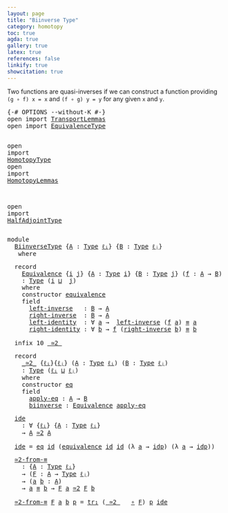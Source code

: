 ```yaml
---
layout: page
title: "Biinverse Type"
category: homotopy
toc: true
agda: true
gallery: true
latex: true
references: false
linkify: true
showcitation: true
---
```


Two functions are quasi-inverses if we can construct a function providing
`(g ∘ f) x = x` and `(f ∘ g) y = y` for any given `x` and `y`.

<div class="hide" >
<pre class="Agda">
<a id="345" class="Symbol">{-#</a> <a id="349" class="Keyword">OPTIONS</a> <a id="357" class="Pragma">--without-K</a> <a id="369" class="Symbol">#-}</a>
<a id="373" class="Keyword">open</a> <a id="378" class="Keyword">import</a> <a id="385" href="TransportLemmas.html" class="Module">TransportLemmas</a>
<a id="401" class="Keyword">open</a> <a id="406" class="Keyword">import</a> <a id="413" href="EquivalenceType.html" class="Module">EquivalenceType</a>

<a id="430" class="Keyword">open</a> <a id="435" class="Keyword">import</a> <a id="442" href="HomotopyType.html" class="Module">HomotopyType</a>
<a id="455" class="Keyword">open</a> <a id="460" class="Keyword">import</a> <a id="467" href="HomotopyLemmas.html" class="Module">HomotopyLemmas</a>


<a id="484" class="Keyword">open</a> <a id="489" class="Keyword">import</a> <a id="496" href="HalfAdjointType.html" class="Module">HalfAdjointType</a>
</pre>
</div>

<pre class="Agda">
<a id="544" class="Keyword">module</a>
  <a id="553" href="BiinverseType.html" class="Module">BiinverseType</a> <a id="567" class="Symbol">{</a><a id="568" href="BiinverseType.html#568" class="Bound">A</a> <a id="570" class="Symbol">:</a> <a id="572" href="Intro.html#1813" class="Function">Type</a> <a id="577" href="Intro.html#2255" class="Generalizable">ℓᵢ</a><a id="579" class="Symbol">}</a> <a id="581" class="Symbol">{</a><a id="582" href="BiinverseType.html#582" class="Bound">B</a> <a id="584" class="Symbol">:</a> <a id="586" href="Intro.html#1813" class="Function">Type</a> <a id="591" href="Intro.html#2258" class="Generalizable">ℓⱼ</a><a id="593" class="Symbol">}</a>
   <a id="598" class="Keyword">where</a>
</pre>

<pre class="Agda">
  <a id="631" class="Keyword">record</a>
    <a id="Equivalence"></a><a id="642" href="BiinverseType.html#642" class="Record">Equivalence</a> <a id="654" class="Symbol">{</a><a id="655" href="BiinverseType.html#655" class="Bound">i</a> <a id="657" href="BiinverseType.html#657" class="Bound">j</a><a id="658" class="Symbol">}</a> <a id="660" class="Symbol">{</a><a id="661" href="BiinverseType.html#661" class="Bound">A</a> <a id="663" class="Symbol">:</a> <a id="665" href="Intro.html#1813" class="Function">Type</a> <a id="670" href="BiinverseType.html#655" class="Bound">i</a><a id="671" class="Symbol">}</a> <a id="673" class="Symbol">{</a><a id="674" href="BiinverseType.html#674" class="Bound">B</a> <a id="676" class="Symbol">:</a> <a id="678" href="Intro.html#1813" class="Function">Type</a> <a id="683" href="BiinverseType.html#657" class="Bound">j</a><a id="684" class="Symbol">}</a> <a id="686" class="Symbol">(</a><a id="687" href="BiinverseType.html#687" class="Bound">f</a> <a id="689" class="Symbol">:</a> <a id="691" href="BiinverseType.html#661" class="Bound">A</a> <a id="693" class="Symbol">→</a> <a id="695" href="BiinverseType.html#674" class="Bound">B</a><a id="696" class="Symbol">)</a>
    <a id="702" class="Symbol">:</a> <a id="704" href="Intro.html#1813" class="Function">Type</a> <a id="709" class="Symbol">(</a><a id="710" href="BiinverseType.html#655" class="Bound">i</a> <a id="712" href="Agda.Primitive.html#657" class="Primitive Operator">⊔</a>  <a id="715" href="BiinverseType.html#657" class="Bound">j</a><a id="716" class="Symbol">)</a>
    <a id="722" class="Keyword">where</a>
    <a id="732" class="Keyword">constructor</a> <a id="Equivalence.equivalence"></a><a id="744" href="BiinverseType.html#744" class="InductiveConstructor">equivalence</a>
    <a id="760" class="Keyword">field</a>
      <a id="Equivalence.left-inverse"></a><a id="772" href="BiinverseType.html#772" class="Field">left-inverse</a>   <a id="787" class="Symbol">:</a> <a id="789" href="BiinverseType.html#674" class="Bound">B</a> <a id="791" class="Symbol">→</a> <a id="793" href="BiinverseType.html#661" class="Bound">A</a>
      <a id="Equivalence.right-inverse"></a><a id="801" href="BiinverseType.html#801" class="Field">right-inverse</a>  <a id="816" class="Symbol">:</a> <a id="818" href="BiinverseType.html#674" class="Bound">B</a> <a id="820" class="Symbol">→</a> <a id="822" href="BiinverseType.html#661" class="Bound">A</a>
      <a id="Equivalence.left-identity"></a><a id="830" href="BiinverseType.html#830" class="Field">left-identity</a>  <a id="845" class="Symbol">:</a> <a id="847" class="Symbol">∀</a> <a id="849" href="BiinverseType.html#849" class="Bound">a</a> <a id="851" class="Symbol">→</a>  <a id="854" href="BiinverseType.html#772" class="Field">left-inverse</a> <a id="867" class="Symbol">(</a><a id="868" href="BiinverseType.html#687" class="Bound">f</a> <a id="870" href="BiinverseType.html#849" class="Bound">a</a><a id="871" class="Symbol">)</a> <a id="873" href="BasicTypes.html#4480" class="Function Operator">≡</a> <a id="875" href="BiinverseType.html#849" class="Bound">a</a>
      <a id="Equivalence.right-identity"></a><a id="883" href="BiinverseType.html#883" class="Field">right-identity</a> <a id="898" class="Symbol">:</a> <a id="900" class="Symbol">∀</a> <a id="902" href="BiinverseType.html#902" class="Bound">b</a> <a id="904" class="Symbol">→</a> <a id="906" href="BiinverseType.html#687" class="Bound">f</a> <a id="908" class="Symbol">(</a><a id="909" href="BiinverseType.html#801" class="Field">right-inverse</a> <a id="923" href="BiinverseType.html#902" class="Bound">b</a><a id="924" class="Symbol">)</a> <a id="926" href="BasicTypes.html#4480" class="Function Operator">≡</a> <a id="928" href="BiinverseType.html#902" class="Bound">b</a>

  <a id="933" class="Keyword">infix</a> <a id="939" class="Number">10</a> <a id="942" href="BiinverseType.html#985" class="Record Operator">_≃2_</a>
</pre>

<pre class="Agda">
  <a id="974" class="Keyword">record</a>
    <a id="_≃2_"></a><a id="985" href="BiinverseType.html#985" class="Record Operator">_≃2_</a> <a id="990" class="Symbol">{</a><a id="991" href="BiinverseType.html#991" class="Bound">ℓᵢ</a><a id="993" class="Symbol">}{</a><a id="995" href="BiinverseType.html#995" class="Bound">ℓⱼ</a><a id="997" class="Symbol">}</a> <a id="999" class="Symbol">(</a><a id="1000" href="BiinverseType.html#1000" class="Bound">A</a> <a id="1002" class="Symbol">:</a> <a id="1004" href="Intro.html#1813" class="Function">Type</a> <a id="1009" href="BiinverseType.html#991" class="Bound">ℓᵢ</a><a id="1011" class="Symbol">)</a> <a id="1013" class="Symbol">(</a><a id="1014" href="BiinverseType.html#1014" class="Bound">B</a> <a id="1016" class="Symbol">:</a> <a id="1018" href="Intro.html#1813" class="Function">Type</a> <a id="1023" href="BiinverseType.html#995" class="Bound">ℓⱼ</a><a id="1025" class="Symbol">)</a>
    <a id="1031" class="Symbol">:</a> <a id="1033" href="Intro.html#1813" class="Function">Type</a> <a id="1038" class="Symbol">(</a><a id="1039" href="BiinverseType.html#991" class="Bound">ℓᵢ</a> <a id="1042" href="Agda.Primitive.html#657" class="Primitive Operator">⊔</a> <a id="1044" href="BiinverseType.html#995" class="Bound">ℓⱼ</a><a id="1046" class="Symbol">)</a>
    <a id="1052" class="Keyword">where</a>
    <a id="1062" class="Keyword">constructor</a> <a id="_≃2_.eq"></a><a id="1074" href="BiinverseType.html#1074" class="InductiveConstructor">eq</a>
    <a id="1081" class="Keyword">field</a>
      <a id="_≃2_.apply-eq"></a><a id="1093" href="BiinverseType.html#1093" class="Field">apply-eq</a> <a id="1102" class="Symbol">:</a> <a id="1104" href="BiinverseType.html#1000" class="Bound">A</a> <a id="1106" class="Symbol">→</a> <a id="1108" href="BiinverseType.html#1014" class="Bound">B</a>
      <a id="_≃2_.biinverse"></a><a id="1116" href="BiinverseType.html#1116" class="Field">biinverse</a> <a id="1126" class="Symbol">:</a> <a id="1128" href="BiinverseType.html#642" class="Record">Equivalence</a> <a id="1140" href="BiinverseType.html#1093" class="Field">apply-eq</a>
</pre>

<pre class="Agda">
  <a id="ide"></a><a id="1176" href="BiinverseType.html#1176" class="Function">ide</a>
    <a id="1184" class="Symbol">:</a> <a id="1186" class="Symbol">∀</a> <a id="1188" class="Symbol">{</a><a id="1189" href="BiinverseType.html#1189" class="Bound">ℓᵢ</a><a id="1191" class="Symbol">}</a> <a id="1193" class="Symbol">{</a><a id="1194" href="BiinverseType.html#1194" class="Bound">A</a> <a id="1196" class="Symbol">:</a> <a id="1198" href="Intro.html#1813" class="Function">Type</a> <a id="1203" href="BiinverseType.html#1189" class="Bound">ℓᵢ</a><a id="1205" class="Symbol">}</a>
    <a id="1211" class="Symbol">→</a> <a id="1213" href="BiinverseType.html#1194" class="Bound">A</a> <a id="1215" href="BiinverseType.html#985" class="Record Operator">≃2</a> <a id="1218" href="BiinverseType.html#1194" class="Bound">A</a>

  <a id="1223" href="BiinverseType.html#1176" class="Function">ide</a> <a id="1227" class="Symbol">=</a> <a id="1229" href="BiinverseType.html#1074" class="InductiveConstructor">eq</a> <a id="1232" href="BasicFunctions.html#386" class="Function">id</a> <a id="1235" class="Symbol">(</a><a id="1236" href="BiinverseType.html#744" class="InductiveConstructor">equivalence</a> <a id="1248" href="BasicFunctions.html#386" class="Function">id</a> <a id="1251" href="BasicFunctions.html#386" class="Function">id</a> <a id="1254" class="Symbol">(λ</a> <a id="1257" href="BiinverseType.html#1257" class="Bound">a</a> <a id="1259" class="Symbol">→</a> <a id="1261" href="BasicTypes.html#4349" class="InductiveConstructor">idp</a><a id="1264" class="Symbol">)</a> <a id="1266" class="Symbol">(λ</a> <a id="1269" href="BiinverseType.html#1269" class="Bound">a</a> <a id="1271" class="Symbol">→</a> <a id="1273" href="BasicTypes.html#4349" class="InductiveConstructor">idp</a><a id="1276" class="Symbol">))</a>
</pre>

<pre class="Agda">
  <a id="≃2-from-≡"></a><a id="1306" href="BiinverseType.html#1306" class="Function">≃2-from-≡</a>
    <a id="1320" class="Symbol">:</a> <a id="1322" class="Symbol">{</a><a id="1323" href="BiinverseType.html#1323" class="Bound">A</a> <a id="1325" class="Symbol">:</a> <a id="1327" href="Intro.html#1813" class="Function">Type</a> <a id="1332" href="BiinverseType.html#577" class="Bound">ℓᵢ</a><a id="1334" class="Symbol">}</a>
    <a id="1340" class="Symbol">→</a> <a id="1342" class="Symbol">(</a><a id="1343" href="BiinverseType.html#1343" class="Bound">F</a> <a id="1345" class="Symbol">:</a> <a id="1347" href="BiinverseType.html#1323" class="Bound">A</a> <a id="1349" class="Symbol">→</a> <a id="1351" href="Intro.html#1813" class="Function">Type</a> <a id="1356" href="BiinverseType.html#591" class="Bound">ℓⱼ</a><a id="1358" class="Symbol">)</a>
    <a id="1364" class="Symbol">→</a> <a id="1366" class="Symbol">(</a><a id="1367" href="BiinverseType.html#1367" class="Bound">a</a> <a id="1369" href="BiinverseType.html#1369" class="Bound">b</a> <a id="1371" class="Symbol">:</a> <a id="1373" href="BiinverseType.html#1323" class="Bound">A</a><a id="1374" class="Symbol">)</a>
    <a id="1380" class="Symbol">→</a> <a id="1382" href="BiinverseType.html#1367" class="Bound">a</a> <a id="1384" href="BasicTypes.html#4480" class="Function Operator">≡</a> <a id="1386" href="BiinverseType.html#1369" class="Bound">b</a> <a id="1388" class="Symbol">→</a> <a id="1390" href="BiinverseType.html#1343" class="Bound">F</a> <a id="1392" href="BiinverseType.html#1367" class="Bound">a</a> <a id="1394" href="BiinverseType.html#985" class="Record Operator">≃2</a> <a id="1397" href="BiinverseType.html#1343" class="Bound">F</a> <a id="1399" href="BiinverseType.html#1369" class="Bound">b</a>

  <a id="1404" href="BiinverseType.html#1306" class="Function">≃2-from-≡</a> <a id="1414" href="BiinverseType.html#1414" class="Bound">F</a> <a id="1416" href="BiinverseType.html#1416" class="Bound">a</a> <a id="1418" href="BiinverseType.html#1418" class="Bound">b</a> <a id="1420" href="BiinverseType.html#1420" class="Bound">p</a> <a id="1422" class="Symbol">=</a> <a id="1424" href="Transport.html#692" class="Function">tr₁</a> <a id="1428" class="Symbol">(</a><a id="1429" href="BiinverseType.html#985" class="Record Operator">_≃2_</a> <a id="1434" class="Symbol">_</a> <a id="1436" href="BasicFunctions.html#1026" class="Function Operator">∘</a> <a id="1438" href="BiinverseType.html#1414" class="Bound">F</a><a id="1439" class="Symbol">)</a> <a id="1441" href="BiinverseType.html#1420" class="Bound">p</a> <a id="1443" href="BiinverseType.html#1176" class="Function">ide</a>
</pre>
